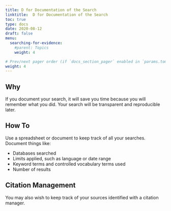 ```yaml
---
title: D for Documentation of the Search
linktitle:  D for Documentation of the Search
toc: true
type: docs
date: 2020-08-12
draft: false
menu:
  searching-for-evidence:
    #parent: Topics
    weight: 4

# Prev/next pager order (if `docs_section_pager` enabled in `params.toml`)
weight: 4
---
```


## Why

If you document your search, it will save you time because you will remember what you did. Your search will be transparent and reproducible later.

## How To

Use a spreadsheet or document to keep track of all your searches. Document things like:
* Databases searched
* Limits applied, such as language or date range
* Keyword terms and controlled vocabulary terms used
* Number of results 

## Citation Management

You may also wish to keep track of your sources identified with a citation manager.
